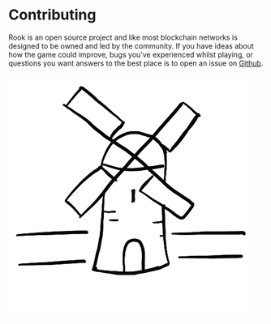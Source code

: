 # Contributing

Rook is an open source project and like most blockchain networks is designed to be owned and led by the community. If you have ideas about how the game could improve, bugs you've experienced whilst playing, or questions you want answers to the best place is to open an issue on [Github](https://github.com/cmwaters/rook/issue/new?).

![Farm](../images/Farm.png)